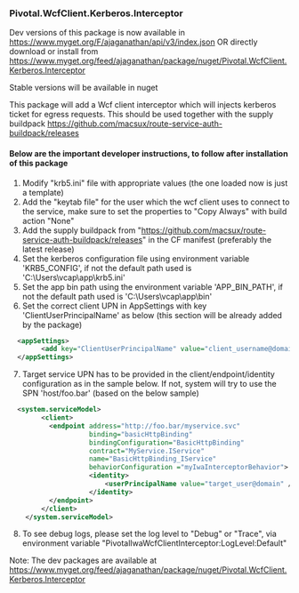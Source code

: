 ### Pivotal.WcfClient.Kerberos.Interceptor
Dev versions of this package is now available in https://www.myget.org/F/ajaganathan/api/v3/index.json OR directly download or install from https://www.myget.org/feed/ajaganathan/package/nuget/Pivotal.WcfClient.Kerberos.Interceptor

Stable versions will be available in nuget

This package will add a Wcf client interceptor which will injects kerberos ticket for egress requests. This should be used together with the supply buildpack https://github.com/macsux/route-service-auth-buildpack/releases

#### Below are the important developer instructions, to follow after installation of this package

1. Modify "krb5.ini" file with appropriate values (the one loaded now is just a template)
2. Add the "keytab file" for the user which the wcf client uses to connect to the service, make sure to set the properties to "Copy Always" with build action "None"
3. Add the supply buildpack from "https://github.com/macsux/route-service-auth-buildpack/releases" in the CF manifest (preferably the latest release)
4. Set the kerberos configuration file using environment variable 'KRB5_CONFIG', if not the default path used is 'C:\Users\vcap\app\krb5.ini'
5. Set the app bin path using the environment variable 'APP_BIN_PATH', if not the default path used is 'C:\Users\vcap\app\bin'
6. Set the correct client UPN in AppSettings with key 'ClientUserPrincipalName' as below (this section will be already added by the package)
```xml
  <appSettings>
		<add key="ClientUserPrincipalName" value="client_username@domain" />
  </appSettings>
```
7. Target service UPN has to be provided in the client/endpoint/identity configuration as in the sample below. If not, system will try to use the SPN 'host/foo.bar' (based on the below sample)
```xml
  <system.serviceModel>
		<client>
		  <endpoint address="http://foo.bar/myservice.svc" 
					binding="basicHttpBinding" 
					bindingConfiguration="BasicHttpBinding" 
					contract="MyService.IService" 
					name="BasicHttpBinding_IService"
					behaviorConfiguration ="myIwaInterceptorBehavior">
					<identity>
						<userPrincipalName value="target_user@domain" />
					</identity>
		  </endpoint>
		</client>
	</system.serviceModel>
  ```
8. To see debug logs, please set the log level to "Debug" or "Trace", via environment variable "PivotalIwaWcfClientInterceptor:LogLevel:Default" 

Note: The dev packages are available at https://www.myget.org/feed/ajaganathan/package/nuget/Pivotal.WcfClient.Kerberos.Interceptor
